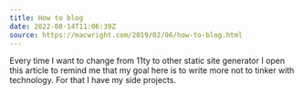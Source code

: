 ```yaml
---
title: How to blog
date: 2022-08-14T11:06:39Z
source: https://macwright.com/2019/02/06/how-to-blog.html
---
```


Every time I want to change from 11ty to other static site generator I open this article to remind me that my goal here is to write more not to tinker with technology. For that I have my side projects.
